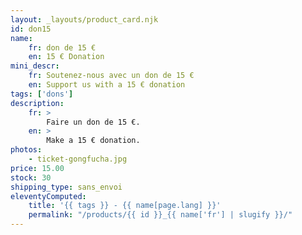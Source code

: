 ```yaml
---
layout: _layouts/product_card.njk
id: don15
name:
    fr: don de 15 €
    en: 15 € Donation
mini_descr:
    fr: Soutenez-nous avec un don de 15 €
    en: Support us with a 15 € donation
tags: ['dons']
description: 
    fr: >
        Faire un don de 15 €.
    en: >
        Make a 15 € donation.
photos:
    - ticket-gongfucha.jpg
price: 15.00
stock: 30
shipping_type: sans_envoi
eleventyComputed:
    title: '{{ tags }} - {{ name[page.lang] }}'
    permalink: "/products/{{ id }}_{{ name['fr'] | slugify }}/"
---
```

